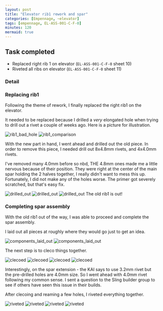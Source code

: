 ```yaml
---
layout: post
title: "Elevator rib1 rework and spar"
categories: [Empennage, ~elevator]
tags: [empennage, EL-ASS-001-C-F-0]
minutes: 120
mermaid: true
---
```


## Task completed

- Replaced right rib 1 on elevator (`EL-ASS-001-C-F-0` sheet 10)
- Riveted all ribs on elevator (`EL-ASS-001-C-F-0` sheet 11)

### Detail

### Replacing rib1

Following the theme of rework, I finally replaced the right rib1 on the elevator.

It needed to be replaced because I drilled a _very_ elongated hole when trying to drill out a rivet a couple of weeks ago. Here is a picture for illustration.

![rib1_bad_hole](/assets/img/20240209/bad_hole.jpg)
![rib1_comparison](/assets/img/20240209/comparison.jpg)

With the new part in hand, I went ahead and drilled out the old piece. In order to remove this piece, I needed drill out 8x4.8mm rivets, and 4x4.0mm rivets.

I've removed many 4.0mm before so nbd, THE 4.8mm ones made me a little nervous because of their position. They were right at the center of the main spar holding the 2 halves together, I really didn't want to mess this up. Fortunately, I did not make any of the holes worse. The primer got severely scratched, but that's easy fix.

![drilled_out](/assets/img/20240209/drilled_out.jpg)
![drilled_out](/assets/img/20240209/drilled_out2.jpg)
![drilled_out](/assets/img/20240209/missing_right_rib1.jpg)
The old rib1 is out!

### Completing spar assembly

With the old rib1 out of the way, I was able to proceed and complete the spar assembly.

I laid out all pieces at roughly where they would go just to get an idea.

![components_laid_out](/assets/img/20240209/components_laid_out.jpg)
![components_laid_out](/assets/img/20240209/components_laid_out2.jpg)

The next step is to cleco things together.

![clecoed](/assets/img/20240209/ele_clecoed_1.jpg)
![clecoed](/assets/img/20240209/ele_clecoed_2.jpg)
![clecoed](/assets/img/20240209/ele_clecoed_3.jpg)
![clecoed](/assets/img/20240209/ele_clecoed_4.jpg)

Interestingly, on the spar extension - the KAI says to use 3.2mm rivet but the pre-drilled holes are 4.0mm size. So I went ahead with 4.0mm rivet following my common sense. I sent a question to the Sling builder group to see if others have seen this issue in their builds.

After clecoing and reaming a few holes, I riveted everything together.

![riveted](/assets/img/20240209/ele_riveted_1.jpg)
![riveted](/assets/img/20240209/ele_riveted_2.jpg)
![riveted](/assets/img/20240209/ele_riveted_3.jpg)
![riveted](/assets/img/20240209/ele_riveted_4.jpg)
